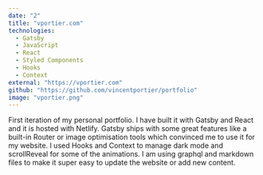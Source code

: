 ```yaml
---
date: "2"
title: "vportier.com"
technologies:
  - Gatsby
  - JavaScript
  - React
  - Styled Components
  - Hooks
  - Context
external: "https://vportier.com"
github: "https://github.com/vincentportier/portfolio"
image: "vportier.png"
---
```


First iteration of my personal portfolio. I have built it with Gatsby and React and it is hosted with Netlify. Gatsby ships with some great features like a built-in Router or image optimisation tools which convinced me to use it for my website. I used Hooks and Context to manage dark mode and scrollReveal for some of the animations. I am using graphql and markdown files to make it super easy to update the website or add new content.
